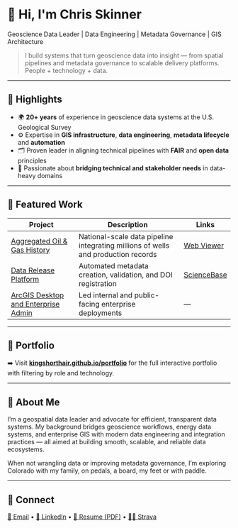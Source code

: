 # 👋 Hi, I'm Chris Skinner
Geoscience Data Leader | Data Engineering | Metadata Governance | GIS Architecture

> I build systems that turn geoscience data into insight — from spatial pipelines and metadata governance to scalable delivery platforms. People + technology + data.

---

## 🧱 Highlights
- 🌍 **20+ years** of experience in geoscience data systems at the U.S. Geological Survey  
- ⚙️ Expertise in **GIS infrastructure**, **data engineering**, **metadata lifecycle** and  **automation**  
- 🗂️ Proven leader in aligning technical pipelines with **FAIR** and **open data** principles  
- 🤝 Passionate about **bridging technical and stakeholder needs** in data-heavy domains  

---

## 🚀 Featured Work
| Project | Description | Links |
|----------|--------------|-------|
| [Aggregated Oil & Gas History](https://kingshorthair.github.io/#role=Data%20Engineering) | National-scale data pipeline integrating millions of wells and production records | [Web Viewer](https://certmapper.cr.usgs.gov/data/apps/oil_gas_cells/) |
| [Data Release Platform](https://kingshorthair.github.io/#role=Product%20Owner) | Automated metadata creation, validation, and DOI registration | [ScienceBase](https://www.sciencebase.gov/catalog/folder/59cab03de4b017cf314094df/) |
| [ArcGIS Desktop and Enterprise Admin](https://kingshorthair.github.io/#role=Geospatial) | Led internal and public-facing enterprise deployments | — |

---

## 📘 Portfolio
➡️ Visit **[kingshorthair.github.io/portfolio](https://kingshorthair.github.io/portfolio)** for the full interactive portfolio with filtering by role and technology.

---

## 🧭 About Me
I’m a geospatial data leader and advocate for efficient, transparent data systems. My background bridges geoscience workflows, energy data systems, and enterprise GIS with modern data engineering and integration practices — all aimed at building smooth, scalable, and reliable data ecosystems.

When not wrangling data or improving metadata governance, I’m exploring Colorado with my family, on pedals, a board, my feet or with paddle.

---

## 🔗 Connect
[📧 Email](mailto:kingshorthair@gmail.com) • [💼 LinkedIn](https://www.linkedin.com/in/chriscskinner/) • [📄 Resume (PDF)](./Christopher_Skinner_Data_Systems_Leader_Resume.pdf)  •  [🏃‍♂️ Strava](https://www.strava.com/athletes/111749)
